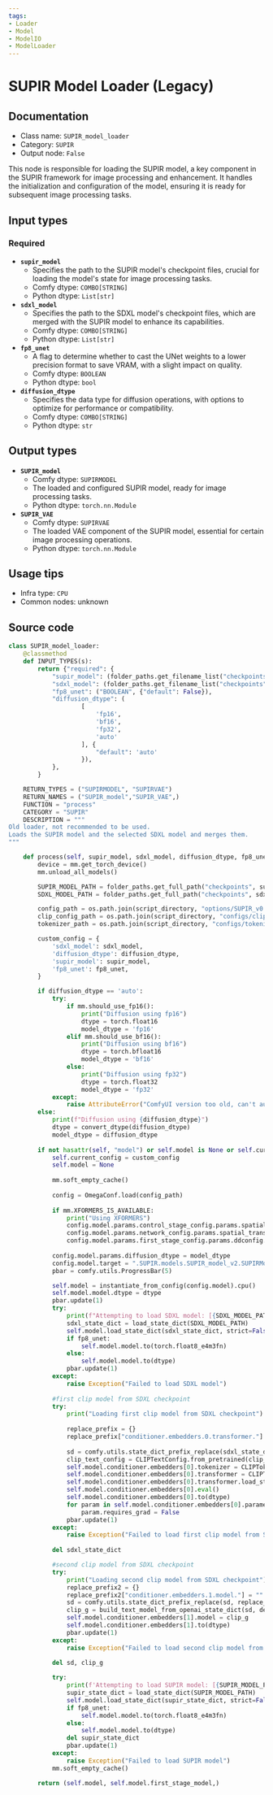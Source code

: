 ```yaml
---
tags:
- Loader
- Model
- ModelIO
- ModelLoader
---
```


# SUPIR Model Loader (Legacy)
## Documentation
- Class name: `SUPIR_model_loader`
- Category: `SUPIR`
- Output node: `False`

This node is responsible for loading the SUPIR model, a key component in the SUPIR framework for image processing and enhancement. It handles the initialization and configuration of the model, ensuring it is ready for subsequent image processing tasks.
## Input types
### Required
- **`supir_model`**
    - Specifies the path to the SUPIR model's checkpoint files, crucial for loading the model's state for image processing tasks.
    - Comfy dtype: `COMBO[STRING]`
    - Python dtype: `List[str]`
- **`sdxl_model`**
    - Specifies the path to the SDXL model's checkpoint files, which are merged with the SUPIR model to enhance its capabilities.
    - Comfy dtype: `COMBO[STRING]`
    - Python dtype: `List[str]`
- **`fp8_unet`**
    - A flag to determine whether to cast the UNet weights to a lower precision format to save VRAM, with a slight impact on quality.
    - Comfy dtype: `BOOLEAN`
    - Python dtype: `bool`
- **`diffusion_dtype`**
    - Specifies the data type for diffusion operations, with options to optimize for performance or compatibility.
    - Comfy dtype: `COMBO[STRING]`
    - Python dtype: `str`
## Output types
- **`SUPIR_model`**
    - Comfy dtype: `SUPIRMODEL`
    - The loaded and configured SUPIR model, ready for image processing tasks.
    - Python dtype: `torch.nn.Module`
- **`SUPIR_VAE`**
    - Comfy dtype: `SUPIRVAE`
    - The loaded VAE component of the SUPIR model, essential for certain image processing operations.
    - Python dtype: `torch.nn.Module`
## Usage tips
- Infra type: `CPU`
- Common nodes: unknown


## Source code
```python
class SUPIR_model_loader:
    @classmethod
    def INPUT_TYPES(s):
        return {"required": {
            "supir_model": (folder_paths.get_filename_list("checkpoints"),),
            "sdxl_model": (folder_paths.get_filename_list("checkpoints"),),
            "fp8_unet": ("BOOLEAN", {"default": False}),
            "diffusion_dtype": (
                    [
                        'fp16',
                        'bf16',
                        'fp32',
                        'auto'
                    ], {
                        "default": 'auto'
                    }),
            },
        }

    RETURN_TYPES = ("SUPIRMODEL", "SUPIRVAE")
    RETURN_NAMES = ("SUPIR_model","SUPIR_VAE",)
    FUNCTION = "process"
    CATEGORY = "SUPIR"
    DESCRIPTION = """
Old loader, not recommended to be used.  
Loads the SUPIR model and the selected SDXL model and merges them.
"""

    def process(self, supir_model, sdxl_model, diffusion_dtype, fp8_unet):
        device = mm.get_torch_device()
        mm.unload_all_models()

        SUPIR_MODEL_PATH = folder_paths.get_full_path("checkpoints", supir_model)
        SDXL_MODEL_PATH = folder_paths.get_full_path("checkpoints", sdxl_model)

        config_path = os.path.join(script_directory, "options/SUPIR_v0.yaml")
        clip_config_path = os.path.join(script_directory, "configs/clip_vit_config.json")
        tokenizer_path = os.path.join(script_directory, "configs/tokenizer")

        custom_config = {
            'sdxl_model': sdxl_model,
            'diffusion_dtype': diffusion_dtype,
            'supir_model': supir_model,
            'fp8_unet': fp8_unet,
        }

        if diffusion_dtype == 'auto':
            try:
                if mm.should_use_fp16():
                    print("Diffusion using fp16")
                    dtype = torch.float16
                    model_dtype = 'fp16'
                elif mm.should_use_bf16():
                    print("Diffusion using bf16")
                    dtype = torch.bfloat16
                    model_dtype = 'bf16'
                else:
                    print("Diffusion using fp32")
                    dtype = torch.float32
                    model_dtype = 'fp32'
            except:
                raise AttributeError("ComfyUI version too old, can't autodetect properly. Set your dtypes manually.")
        else:
            print(f"Diffusion using {diffusion_dtype}")
            dtype = convert_dtype(diffusion_dtype)
            model_dtype = diffusion_dtype
        
        if not hasattr(self, "model") or self.model is None or self.current_config != custom_config:
            self.current_config = custom_config
            self.model = None
            
            mm.soft_empty_cache()
            
            config = OmegaConf.load(config_path)
           
            if mm.XFORMERS_IS_AVAILABLE:
                print("Using XFORMERS")
                config.model.params.control_stage_config.params.spatial_transformer_attn_type = "softmax-xformers"
                config.model.params.network_config.params.spatial_transformer_attn_type = "softmax-xformers"
                config.model.params.first_stage_config.params.ddconfig.attn_type = "vanilla-xformers" 
                
            config.model.params.diffusion_dtype = model_dtype
            config.model.target = ".SUPIR.models.SUPIR_model_v2.SUPIRModel"
            pbar = comfy.utils.ProgressBar(5)

            self.model = instantiate_from_config(config.model).cpu()
            self.model.model.dtype = dtype
            pbar.update(1)
            try:
                print(f"Attempting to load SDXL model: [{SDXL_MODEL_PATH}]")
                sdxl_state_dict = load_state_dict(SDXL_MODEL_PATH)
                self.model.load_state_dict(sdxl_state_dict, strict=False)
                if fp8_unet:
                    self.model.model.to(torch.float8_e4m3fn)
                else:
                    self.model.model.to(dtype)
                pbar.update(1)
            except:
                raise Exception("Failed to load SDXL model")
            
            #first clip model from SDXL checkpoint
            try:
                print("Loading first clip model from SDXL checkpoint")
                
                replace_prefix = {}
                replace_prefix["conditioner.embedders.0.transformer."] = ""
    
                sd = comfy.utils.state_dict_prefix_replace(sdxl_state_dict, replace_prefix, filter_keys=False)
                clip_text_config = CLIPTextConfig.from_pretrained(clip_config_path)
                self.model.conditioner.embedders[0].tokenizer = CLIPTokenizer.from_pretrained(tokenizer_path)
                self.model.conditioner.embedders[0].transformer = CLIPTextModel(clip_text_config)
                self.model.conditioner.embedders[0].transformer.load_state_dict(sd, strict=False)
                self.model.conditioner.embedders[0].eval()
                self.model.conditioner.embedders[0].to(dtype)
                for param in self.model.conditioner.embedders[0].parameters():
                    param.requires_grad = False
                pbar.update(1)
            except:
                raise Exception("Failed to load first clip model from SDXL checkpoint")
            
            del sdxl_state_dict

            #second clip model from SDXL checkpoint
            try:
                print("Loading second clip model from SDXL checkpoint")
                replace_prefix2 = {}
                replace_prefix2["conditioner.embedders.1.model."] = ""
                sd = comfy.utils.state_dict_prefix_replace(sd, replace_prefix2, filter_keys=True)                
                clip_g = build_text_model_from_openai_state_dict(sd, device, cast_dtype=dtype)
                self.model.conditioner.embedders[1].model = clip_g
                self.model.conditioner.embedders[1].to(dtype)
                pbar.update(1)
            except:
                raise Exception("Failed to load second clip model from SDXL checkpoint")
        
            del sd, clip_g

            try:
                print(f'Attempting to load SUPIR model: [{SUPIR_MODEL_PATH}]')
                supir_state_dict = load_state_dict(SUPIR_MODEL_PATH)
                self.model.load_state_dict(supir_state_dict, strict=False)
                if fp8_unet:
                    self.model.model.to(torch.float8_e4m3fn)
                else:
                    self.model.model.to(dtype)
                del supir_state_dict
                pbar.update(1)
            except:
                raise Exception("Failed to load SUPIR model")
            mm.soft_empty_cache()

        return (self.model, self.model.first_stage_model,)

```
